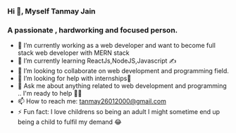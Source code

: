    ### Hi 👋, Myself Tanmay Jain
   ### A passionate , hardworking and focused person.
<!--
**tanmay2601/tanmay2601** is a ✨ _special_ ✨ repository because its `README.md` (this file) appears on your GitHub profile.-->



- 🔭 I’m currently working as a web developer and want to become full stack web developer with MERN stack
- 🌱 I’m currently learning ReactJs,NodeJS,Javascript ✍
- 👯 I’m looking to collaborate on web development and programming field. 
- 🤔 I’m looking for help with internships👀
- 💬 Ask me about anything related to web development and programming .. I'm ready to help 🙂🙂
- 📫 How to reach me: tanmay26012000@gmail.com
- ⚡ Fun fact: I love childrens so being an adult I might sometime end up being a child to fulfil my demand 😂

